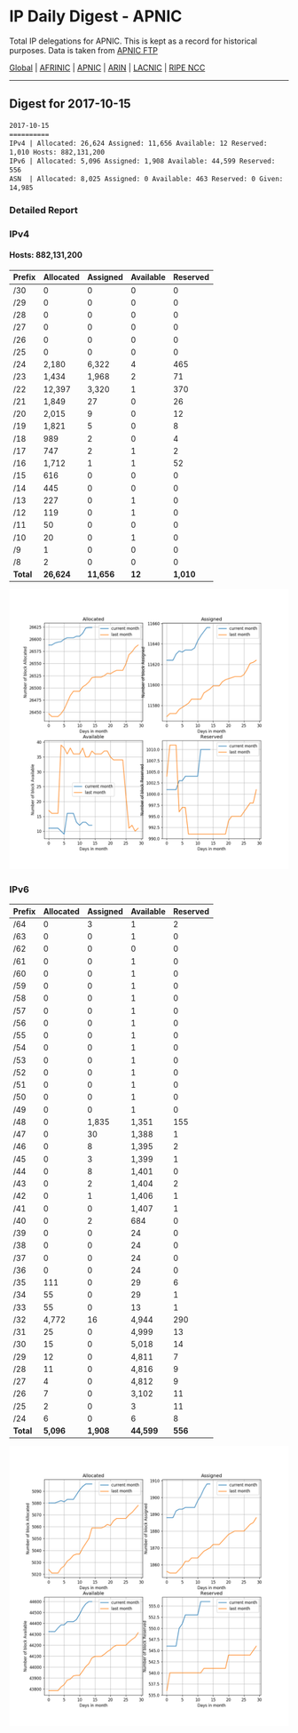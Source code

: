 # IP Daily Digest - APNIC

Total IP delegations for APNIC. This is kept as a record for historical purposes. Data is taken from [APNIC FTP](https://ftp.apnic.net/)

[Global](https://github.com/csmets/IP-Daily-Digest) | [AFRINIC](https://github.com/csmets/IP-Daily-Digest/tree/master/archives/AFRINIC) | [APNIC](https://github.com/csmets/IP-Daily-Digest/tree/master/archives/APNIC) | [ARIN](https://github.com/csmets/IP-Daily-Digest/tree/master/archives/ARIN) | [LACNIC](https://github.com/csmets/IP-Daily-Digest/tree/master/archives/LACNIC) | [RIPE NCC](https://github.com/csmets/IP-Daily-Digest/tree/master/archives/RIPE_NCC)

---

## Digest for 2017-10-15
```
2017-10-15
==========
IPv4 | Allocated: 26,624 Assigned: 11,656 Available: 12 Reserved: 1,010 Hosts: 882,131,200
IPv6 | Allocated: 5,096 Assigned: 1,908 Available: 44,599 Reserved: 556
ASN  | Allocated: 8,025 Assigned: 0 Available: 463 Reserved: 0 Given: 14,985
```

### Detailed Report

### IPv4

#### Hosts: **882,131,200**

| Prefix | Allocated | Assigned | Available | Reserved |
| ----- | ----- | ----- | ----- | ----- |
| /30 | 0 | 0 | 0 | 0 |
| /29 | 0 | 0 | 0 | 0 |
| /28 | 0 | 0 | 0 | 0 |
| /27 | 0 | 0 | 0 | 0 |
| /26 | 0 | 0 | 0 | 0 |
| /25 | 0 | 0 | 0 | 0 |
| /24 | 2,180 | 6,322 | 4 | 465 |
| /23 | 1,434 | 1,968 | 2 | 71 |
| /22 | 12,397 | 3,320 | 1 | 370 |
| /21 | 1,849 | 27 | 0 | 26 |
| /20 | 2,015 | 9 | 0 | 12 |
| /19 | 1,821 | 5 | 0 | 8 |
| /18 | 989 | 2 | 0 | 4 |
| /17 | 747 | 2 | 1 | 2 |
| /16 | 1,712 | 1 | 1 | 52 |
| /15 | 616 | 0 | 0 | 0 |
| /14 | 445 | 0 | 0 | 0 |
| /13 | 227 | 0 | 1 | 0 |
| /12 | 119 | 0 | 1 | 0 |
| /11 | 50 | 0 | 0 | 0 |
| /10 | 20 | 0 | 1 | 0 |
| /9 | 1 | 0 | 0 | 0 |
| /8 | 2 | 0 | 0 | 0 |
| **Total** | **26,624** | **11,656** | **12** | **1,010** |

![ipv4-stats](ipv4-figure.png)

### IPv6

| Prefix | Allocated | Assigned | Available | Reserved |
| ----- | ----- | ----- | ----- | ----- |
| /64 | 0 | 3 | 1 | 2 |
| /63 | 0 | 0 | 1 | 0 |
| /62 | 0 | 0 | 0 | 0 |
| /61 | 0 | 0 | 1 | 0 |
| /60 | 0 | 0 | 1 | 0 |
| /59 | 0 | 0 | 1 | 0 |
| /58 | 0 | 0 | 1 | 0 |
| /57 | 0 | 0 | 1 | 0 |
| /56 | 0 | 0 | 1 | 0 |
| /55 | 0 | 0 | 1 | 0 |
| /54 | 0 | 0 | 1 | 0 |
| /53 | 0 | 0 | 1 | 0 |
| /52 | 0 | 0 | 1 | 0 |
| /51 | 0 | 0 | 1 | 0 |
| /50 | 0 | 0 | 1 | 0 |
| /49 | 0 | 0 | 1 | 0 |
| /48 | 0 | 1,835 | 1,351 | 155 |
| /47 | 0 | 30 | 1,388 | 1 |
| /46 | 0 | 8 | 1,395 | 2 |
| /45 | 0 | 3 | 1,399 | 1 |
| /44 | 0 | 8 | 1,401 | 0 |
| /43 | 0 | 2 | 1,404 | 2 |
| /42 | 0 | 1 | 1,406 | 1 |
| /41 | 0 | 0 | 1,407 | 1 |
| /40 | 0 | 2 | 684 | 0 |
| /39 | 0 | 0 | 24 | 0 |
| /38 | 0 | 0 | 24 | 0 |
| /37 | 0 | 0 | 24 | 0 |
| /36 | 0 | 0 | 24 | 0 |
| /35 | 111 | 0 | 29 | 6 |
| /34 | 55 | 0 | 29 | 1 |
| /33 | 55 | 0 | 13 | 1 |
| /32 | 4,772 | 16 | 4,944 | 290 |
| /31 | 25 | 0 | 4,999 | 13 |
| /30 | 15 | 0 | 5,018 | 14 |
| /29 | 12 | 0 | 4,811 | 7 |
| /28 | 11 | 0 | 4,816 | 9 |
| /27 | 4 | 0 | 4,812 | 9 |
| /26 | 7 | 0 | 3,102 | 11 |
| /25 | 2 | 0 | 3 | 11 |
| /24 | 6 | 0 | 6 | 8 |
| **Total** | **5,096** | **1,908** | **44,599** | **556** |

![ipv6-stats](ipv6-figure.png)